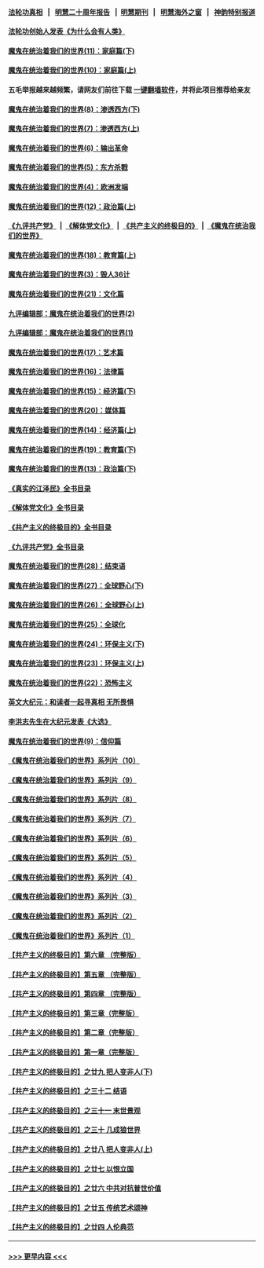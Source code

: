 #### [法轮功真相](https://github.com/gfw-breaker/truth/blob/master/README.md?t=0) &nbsp;&nbsp;|&nbsp;&nbsp; [明慧二十周年报告](https://github.com/gfw-breaker/mh-reports/blob/master/README.md?t=0) &nbsp;&nbsp;|&nbsp;&nbsp;[明慧期刊](https://github.com/gfw-breaker/mh-qikan) &nbsp;&nbsp;|&nbsp;&nbsp; [明慧海外之窗](https://github.com/gfw-breaker/mh-news/blob/master/README.md?t=0) &nbsp;&nbsp;|&nbsp;&nbsp; [神韵特别报道](https://github.com/gfw-breaker/mh-news/blob/master/shenyun.md?t=0)
#### [法轮功创始人发表《为什么会有人类》](../pages/nsc422/n13912117.md?t=04061543) 
#### [魔鬼在统治着我们的世界(11)：家庭篇(下)](../pages/nsc422/n10440961.md?t=04061543) 
#### [魔鬼在统治着我们的世界(10)：家庭篇(上)](../pages/nsc422/n10435448.md?t=04061543) 
#### 五毛举报越来越频繁，请网友们前往下载 [一键翻墙软件](https://github.com/gfw-breaker/ssr-accounts)，并将此项目推荐给亲友
#### [魔鬼在统治着我们的世界(8)：渗透西方(下)](../pages/nsc422/n10429603.md?t=04061543) 
#### [魔鬼在统治着我们的世界(7)：渗透西方(上)](../pages/nsc422/n10426013.md?t=04061543) 
#### [魔鬼在统治着我们的世界(6)：输出革命](../pages/nsc422/n10421536.md?t=04061543) 
#### [魔鬼在统治着我们的世界(5)：东方杀戮](../pages/nsc422/n10417707.md?t=04061543) 
#### [魔鬼在统治着我们的世界(4)：欧洲发端](../pages/nsc422/n10414890.md?t=04061543) 
#### [魔鬼在统治着我们的世界(12)：政治篇(上)](../pages/nsc422/n10444576.md?t=04061543) 
#### [《九评共产党》](https://github.com/begood0513/9ping.md/blob/master/README.md) &nbsp;|&nbsp; [《解体党文化》](../../../../jtdwh.md/blob/master/README.md)  &nbsp;|&nbsp; [《共产主义的终极目的》](../../../../gczydzjmd.md/blob/master/README.md) &nbsp;|&nbsp; [《魔鬼在统治我们的世界》](../../../../mgztzwmdsj.md/blob/master/README.md) 
#### [魔鬼在统治着我们的世界(18)：教育篇(上)](../pages/nsc422/n10526970.md?t=04061543) 
#### [魔鬼在统治着我们的世界(3)：毁人36计](../pages/nsc422/n10411583.md?t=04061543) 
#### [魔鬼在统治着我们的世界(21)：文化篇](../pages/nsc422/n10597706.md?t=04061543) 
#### [九评编辑部：魔鬼在统治着我们的世界(2)](../pages/nsc422/n10410036.md?t=04061543) 
#### [九评编辑部：魔鬼在统治着我们的世界(1)](../pages/nsc422/n10406825.md?t=04061543) 
#### [魔鬼在统治着我们的世界(17)：艺术篇](../pages/nsc422/n10499093.md?t=04061543) 
#### [魔鬼在统治着我们的世界(16)：法律篇](../pages/nsc422/n10485969.md?t=04061543) 
#### [魔鬼在统治着我们的世界(15)：经济篇(下)](../pages/nsc422/n10469975.md?t=04061543) 
#### [魔鬼在统治着我们的世界(20)：媒体篇](../pages/nsc422/n10586579.md?t=04061543) 
#### [魔鬼在统治着我们的世界(14)：经济篇(上)](../pages/nsc422/n10457370.md?t=04061543) 
#### [魔鬼在统治着我们的世界(19)：教育篇(下)](../pages/nsc422/n10564808.md?t=04061543) 
#### [魔鬼在统治着我们的世界(13)：政治篇(下)](../pages/nsc422/n10448270.md?t=04061543) 
#### [《真实的江泽民》全书目录](../pages/nsc422/n13721399.md?t=04061543) 
#### [《解体党文化》全书目录](../pages/nsc422/n13721157.md?t=04061543) 
#### [《共产主义的终极目的》全书目录](../pages/nsc422/n13721048.md?t=04061543) 
#### [《九评共产党》全书目录](../pages/nsc422/n13708085.md?t=04061543) 
#### [魔鬼在统治着我们的世界(28)：结束语](../pages/nsc422/n10936246.md?t=04061543) 
#### [魔鬼在统治着我们的世界(27)：全球野心(下)](../pages/nsc422/n10928319.md?t=04061543) 
#### [魔鬼在统治着我们的世界(26)：全球野心(上)](../pages/nsc422/n10900318.md?t=04061543) 
#### [魔鬼在统治着我们的世界(25)：全球化](../pages/nsc422/n10788205.md?t=04061543) 
#### [魔鬼在统治着我们的世界(24)：环保主义(下)](../pages/nsc422/n10695307.md?t=04061543) 
#### [魔鬼在统治着我们的世界(23)：环保主义(上)](../pages/nsc422/n10688613.md?t=04061543) 
#### [魔鬼在统治着我们的世界(22)：恐怖主义](../pages/nsc422/n10614727.md?t=04061543) 
#### [英文大纪元：和读者一起寻真相 无所畏惧](../pages/nsc422/n12542027.md?t=04061543) 
#### [李洪志先生在大纪元发表《大选》](../pages/nsc422/n12534746.md?t=04061543) 
#### [魔鬼在统治着我们的世界(9)：信仰篇](../pages/nsc422/n10432159.md?t=04061543) 
#### [《魔鬼在统治着我们的世界》系列片（10）](../pages/nsc422/n12292670.md?t=04061543) 
#### [《魔鬼在统治着我们的世界》系列片（9）](../pages/nsc422/n12290859.md?t=04061543) 
#### [《魔鬼在统治着我们的世界》系列片（8）](../pages/nsc422/n12287445.md?t=04061543) 
#### [《魔鬼在统治着我们的世界》系列片（7）](../pages/nsc422/n12283425.md?t=04061543) 
#### [《魔鬼在统治着我们的世界》系列片（6）](../pages/nsc422/n12282314.md?t=04061543) 
#### [《魔鬼在统治着我们的世界》系列片（5）](../pages/nsc422/n12281419.md?t=04061543) 
#### [《魔鬼在统治着我们的世界》系列片（4）](../pages/nsc422/n12274024.md?t=04061543) 
#### [《魔鬼在统治着我们的世界》系列片（3）](../pages/nsc422/n12271322.md?t=04061543) 
#### [《魔鬼在统治着我们的世界》系列片（2）](../pages/nsc422/n12269049.md?t=04061543) 
#### [《魔鬼在统治着我们的世界》系列片（1）](../pages/nsc422/n12267575.md?t=04061543) 
#### [【共产主义的终极目的】第六章 （完整版）](../pages/nsc422/n11428913.md?t=04061543) 
#### [【共产主义的终极目的】第五章 （完整版）](../pages/nsc422/n11428912.md?t=04061543) 
#### [【共产主义的终极目的】第四章 （完整版）](../pages/nsc422/n11428907.md?t=04061543) 
#### [【共产主义的终极目的】第三章（完整版）](../pages/nsc422/n11428848.md?t=04061543) 
#### [【共产主义的终极目的】第二章（完整版）](../pages/nsc422/n11428831.md?t=04061543) 
#### [【共产主义的终极目的】第一章（完整版）](../pages/nsc422/n11417651.md?t=04061543) 
#### [【共产主义的终极目的】之廿九 把人变非人(下)](../pages/nsc422/n11344140.md?t=04061543) 
#### [【共产主义的终极目的】之三十二 结语](../pages/nsc422/n11360535.md?t=04061543) 
#### [【共产主义的终极目的】之三十一 末世景观](../pages/nsc422/n11351129.md?t=04061543) 
#### [【共产主义的终极目的】之三十 几成狼世界](../pages/nsc422/n11348280.md?t=04061543) 
#### [【共产主义的终极目的】之廿八 把人变非人(上)](../pages/nsc422/n11340492.md?t=04061543) 
#### [【共产主义的终极目的】之廿七 以恨立国](../pages/nsc422/n11336944.md?t=04061543) 
#### [【共产主义的终极目的】之廿六 中共对抗普世价值](../pages/nsc422/n11324785.md?t=04061543) 
#### [【共产主义的终极目的】之廿五 传统艺术颂神](../pages/nsc422/n11296396.md?t=04061543) 
#### [【共产主义的终极目的】之廿四 人伦典范](../pages/nsc422/n11296397.md?t=04061543) 

----
#### [ >>> 更早内容 <<< ](../indexes/nsc422-earlier.md)
